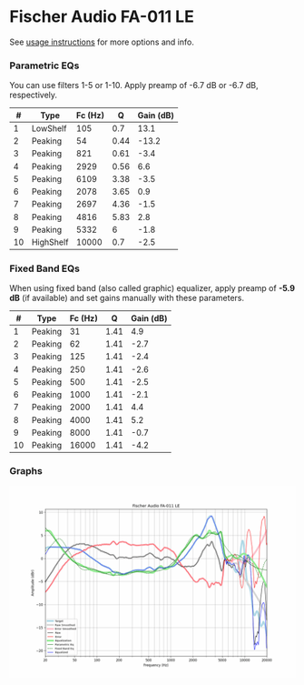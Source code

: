 # Fischer Audio FA-011 LE
See [usage instructions](https://github.com/jaakkopasanen/AutoEq#usage) for more options and info.

### Parametric EQs
You can use filters 1-5 or 1-10. Apply preamp of -6.7 dB or -6.7 dB, respectively.

|   # | Type      |   Fc (Hz) |    Q |   Gain (dB) |
|-----|-----------|-----------|------|-------------|
|   1 | LowShelf  |       105 | 0.7  |        13.1 |
|   2 | Peaking   |        54 | 0.44 |       -13.2 |
|   3 | Peaking   |       821 | 0.61 |        -3.4 |
|   4 | Peaking   |      2929 | 0.56 |         6.6 |
|   5 | Peaking   |      6109 | 3.38 |        -3.5 |
|   6 | Peaking   |      2078 | 3.65 |         0.9 |
|   7 | Peaking   |      2697 | 4.36 |        -1.5 |
|   8 | Peaking   |      4816 | 5.83 |         2.8 |
|   9 | Peaking   |      5332 | 6    |        -1.8 |
|  10 | HighShelf |     10000 | 0.7  |        -2.5 |

### Fixed Band EQs
When using fixed band (also called graphic) equalizer, apply preamp of **-5.9 dB** (if available) and set gains manually with these parameters.

|   # | Type    |   Fc (Hz) |    Q |   Gain (dB) |
|-----|---------|-----------|------|-------------|
|   1 | Peaking |        31 | 1.41 |         4.9 |
|   2 | Peaking |        62 | 1.41 |        -2.7 |
|   3 | Peaking |       125 | 1.41 |        -2.4 |
|   4 | Peaking |       250 | 1.41 |        -2.6 |
|   5 | Peaking |       500 | 1.41 |        -2.5 |
|   6 | Peaking |      1000 | 1.41 |        -2.1 |
|   7 | Peaking |      2000 | 1.41 |         4.4 |
|   8 | Peaking |      4000 | 1.41 |         5.2 |
|   9 | Peaking |      8000 | 1.41 |        -0.7 |
|  10 | Peaking |     16000 | 1.41 |        -4.2 |

### Graphs
![](./Fischer%20Audio%20FA-011%20LE.png)
